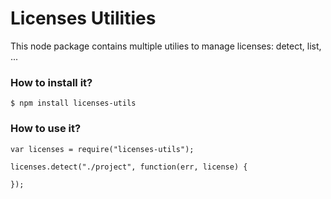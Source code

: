 # Licenses Utilities

This node package contains multiple utilies to manage licenses: detect, list, ...

### How to install it?

```
$ npm install licenses-utils
```

### How to use it?

```
var licenses = require("licenses-utils");

licenses.detect("./project", function(err, license) {

});
```
